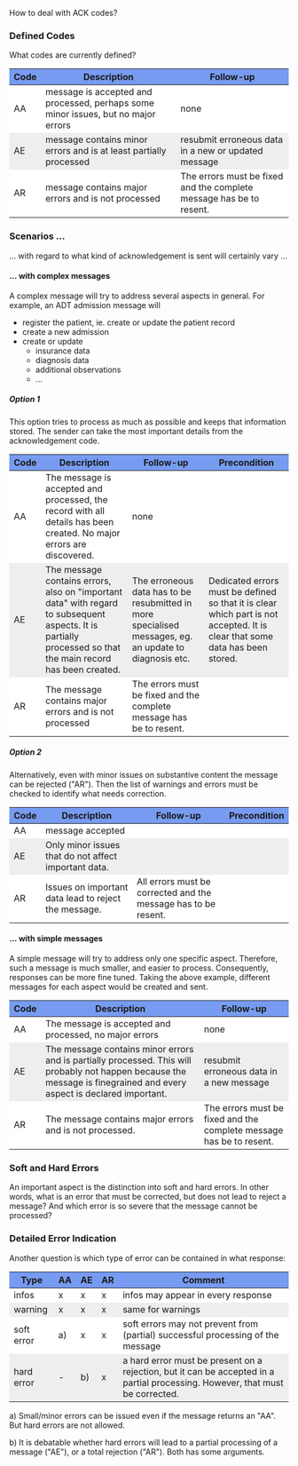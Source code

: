 <style>
table th {background: #779bf0}
table tr:nth-child(even) {background: #EEE}
table tr:nth-child(odd) {background: #FFF}
</style>

How to deal with ACK codes?

### Defined Codes

What codes are currently defined?

| Code | Description | Follow-up |
| --- | --- | --- |
| AA | message is accepted and processed, perhaps some minor issues, but no major errors | none |
| AE | message contains minor errors and is at least partially processed | resubmit erroneous data in a new or updated message |
| AR | message contains major errors and is not processed | The errors must be fixed and the complete message has be to resent. |

### Scenarios ...

... with regard to what kind of acknowledgement is sent will certainly vary ...

#### ... with complex messages

A complex message will try to address several aspects in general.
For example, an ADT admission message will

* register the patient, ie. create or update the patient record
* create a new admission
* create or update
  * insurance data
  * diagnosis data
  * additional observations
  * ...

##### Option 1

This option tries to process as much as possible and keeps that information stored. 
The sender can take the most important details from the acknowledgement code.


| Code | Description | Follow-up | Precondition |
| --- | --- | --- | --- |
| AA | The message is accepted and processed, the record with all details has been created. No major errors are discovered.| none |
| AE | The message contains errors, also on "important data" with regard to subsequent aspects. It is partially processed so that the main record has been created. | The erroneous data has to be resubmitted in more specialised messages, eg. an update to diagnosis etc. | Dedicated errors must be defined so that it is clear which part is not accepted. It is clear that some data has been stored. |
| AR | The message contains major errors and is not processed | The errors must be fixed and the complete message has be to resent. |


##### Option 2

Alternatively, even with minor issues on substantive content the message can be rejected ("AR"). 
Then the list of warnings and errors must be checked to identify what needs correction.

| Code | Description | Follow-up | Precondition |
| --- | --- | --- | --- |
| AA | message accepted |
| AE | Only minor issues that do not affect important data. |
| AR | Issues on important data lead to reject the message. | All errors must be corrected and the message has to be resent. |

#### ... with simple messages

A simple message will try to address only one specific aspect.
Therefore, such a message is much smaller, and easier to process.
Consequently, responses can be more fine tuned.
Taking the above example, different messages for each aspect would be created and sent.

| Code | Description | Follow-up |
| --- | --- | --- |
| AA | The message is accepted and processed, no major errors | none |
| AE | The message contains minor errors and is partially processed. This will probably not happen because the message is finegrained and every aspect is declared important. | resubmit erroneous data in a new message |
| AR | The message contains major errors and is not processed. | The errors must be fixed and the complete message has be to resent. |


### Soft and Hard Errors

An important aspect is the distinction into soft and hard errors.
In other words, what is an error that must be corrected, but does not lead to reject a message?
And which error is so severe that the message cannot be processed?

### Detailed Error Indication

Another question is which type of error can be contained in what response:

| Type | AA | AE | AR | Comment |
| --- | --- | --- | --- | --- |
| infos | x | x | x | infos may appear in every response |
| warning | x | x | x | same for warnings |
| soft error | a) | x | x | soft errors may not prevent from (partial) successful processing of the message |
| hard error | - | b) | x | a hard error must be present on a rejection, but it can be accepted in a partial processing. However, that must be corrected. |

a) Small/minor errors can be issued even if the message returns an "AA". But hard errors are not allowed.

b) It is debatable whether hard errors will lead to a partial processing of a message ("AE"), or a total rejection ("AR"). 
Both has some arguments.
